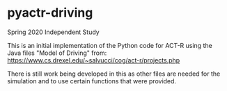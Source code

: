 # pyactr-driving
Spring 2020 Independent Study

This is an initial implementation of the Python code for ACT-R using the Java files "Model of Driving" from:
https://www.cs.drexel.edu/~salvucci/cog/act-r/projects.php

There is still work being developed in this as other files are needed for the simulation and to use certain functions that were provided.

